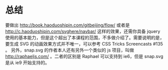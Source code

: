 # 总结

要做出 http://book.haoduoshipin.com/gitbeijing/flow/ 或者是 http://c.haoduoshipin.com/svghere/navbar/ 这样的效果，还需你具备 jquery 使用的基本能力，但是这个超出了本课程的范围，不多做介绍了。需要说明的是，要生成 SVG 的动画效果方式并不唯一，可以参考 CSS Tricks Screencasts #135 。 另外，snap.svg 的作者本人还有另外一个类似的 js 项目，叫做 http://raphaeljs.com/ 。二者的区别是 Raphael 可以支持到 ie6，但是 snap.svg 是从 ie9 开始支持的。
